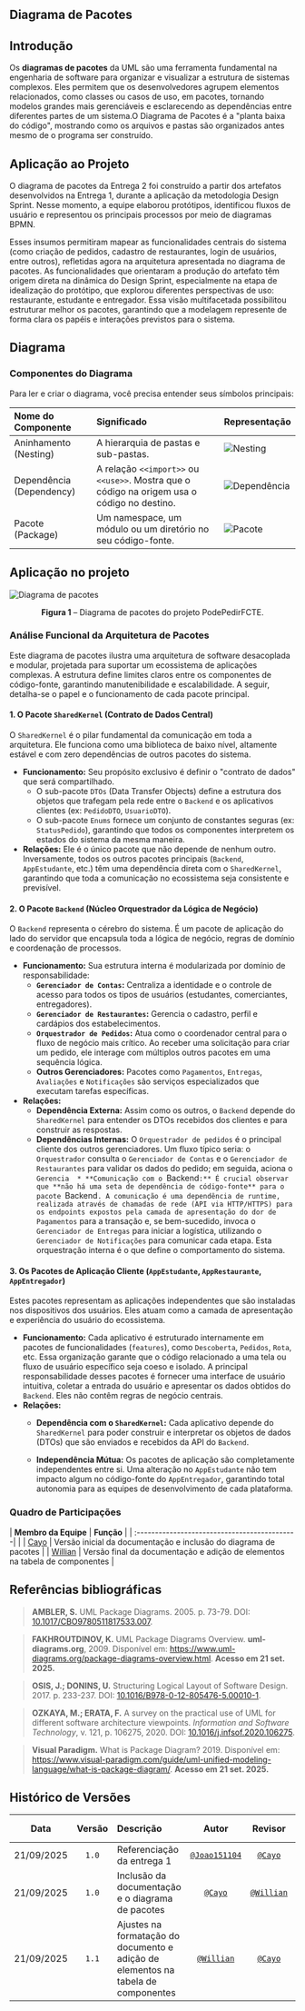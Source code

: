 ## Diagrama de Pacotes

## Introdução

Os **diagramas de pacotes** da UML são uma ferramenta fundamental na engenharia de software para organizar e visualizar a estrutura de sistemas complexos. Eles permitem que os desenvolvedores agrupem elementos relacionados, como classes ou casos de uso, em pacotes, tornando modelos grandes mais gerenciáveis e esclarecendo as dependências entre diferentes partes de um sistema.O Diagrama de Pacotes é a "planta baixa do código", mostrando como os arquivos e pastas são organizados antes mesmo de o programa ser construído.

## Aplicação ao Projeto
O diagrama de pacotes da Entrega 2 foi construído a partir dos artefatos desenvolvidos na Entrega 1, durante a aplicação da metodologia Design Sprint. Nesse momento, a equipe elaborou protótipos, identificou fluxos de usuário e representou os principais processos por meio de diagramas BPMN.

Esses insumos permitiram mapear as funcionalidades centrais do sistema (como criação de pedidos, cadastro de restaurantes, login de usuários, entre outros), refletidas agora na arquitetura apresentada no diagrama de pacotes. As funcionalidades que orientaram a produção do artefato têm origem direta na dinâmica do Design Sprint, especialmente na etapa de idealização do protótipo, que explorou diferentes perspectivas de uso: restaurante, estudante e entregador. Essa visão multifacetada possibilitou estruturar melhor os pacotes, garantindo que a modelagem represente de forma clara os papéis e interações previstos para o sistema.

## Diagrama

### Componentes do Diagrama

Para ler e criar o diagrama, você precisa entender seus símbolos principais:

| **Nome do Componente** | **Significado** | **Representação** |
| :--- | :--- | :--- |
| Aninhamento (Nesting) | A hierarquia de pastas e sub-pastas. | ![Nesting](../../DiagramaDePacotes/nest.png)  |
| Dependência (Dependency) | A relação `<<import>>` ou `<<use>>`. Mostra que o código na origem usa o código no destino. | ![Dependência](../../DiagramaDePacotes/dependency.png)  |
| Pacote (Package) | Um namespace, um módulo ou um diretório no seu código-fonte. | ![Pacote](../../DiagramaDePacotes/package-inside.png) |

## Aplicação no projeto
![Diagrama de pacotes](<../../DiagramaDePacotes/diagrama de pacotes.png>)
<div align="center">
<strong>Figura 1</strong> – Diagrama de pacotes do projeto PodePedirFCTE.
</div>

### Análise Funcional da Arquitetura de Pacotes

Este diagrama de pacotes ilustra uma arquitetura de software desacoplada e modular, projetada para suportar um ecossistema de aplicações complexas. A estrutura define limites claros entre os componentes de código-fonte, garantindo manutenibilidade e escalabilidade. A seguir, detalha-se o papel e o funcionamento de cada pacote principal.

#### 1. O Pacote `SharedKernel` (Contrato de Dados Central)

O `SharedKernel` é o pilar fundamental da comunicação em toda a arquitetura. Ele funciona como uma biblioteca de baixo nível, altamente estável e com zero dependências de outros pacotes do sistema.

* **Funcionamento:** Seu propósito exclusivo é definir o "contrato de dados" que será compartilhado.
    * O sub-pacote `DTOs` (Data Transfer Objects) define a estrutura dos objetos que trafegam pela rede entre o `Backend` e os aplicativos clientes (ex: `PedidoDTO`, `UsuarioDTO`).
    * O sub-pacote `Enums` fornece um conjunto de constantes seguras (ex: `StatusPedido`), garantindo que todos os componentes interpretem os estados do sistema da mesma maneira.
* **Relações:** Ele é o único pacote que não depende de nenhum outro. Inversamente, todos os outros pacotes principais (`Backend`, `AppEstudante`, etc.) têm uma dependência direta com o `SharedKernel`, garantindo que toda a comunicação no ecossistema seja consistente e previsível.

#### 2. O Pacote `Backend` (Núcleo Orquestrador da Lógica de Negócio)

O `Backend` representa o cérebro do sistema. É um pacote de aplicação do lado do servidor que encapsula toda a lógica de negócio, regras de domínio e coordenação de processos.

* **Funcionamento:** Sua estrutura interna é modularizada por domínio de responsabilidade:
    * **`Gerenciador de Contas`:** Centraliza a identidade e o controle de acesso para todos os tipos de usuários (estudantes, comerciantes, entregadores).
    * **`Gerenciador de Restaurantes`:** Gerencia o cadastro, perfil e cardápios dos estabelecimentos.
    * **`Orquestrador de Pedidos`:** Atua como o coordenador central para o fluxo de negócio mais crítico. Ao receber uma solicitação para criar um pedido, ele interage com múltiplos outros pacotes em uma sequência lógica.
    * **Outros Gerenciadores:** Pacotes como `Pagamentos`, `Entregas`, `Avaliações` e `Notificações` são serviços especializados que executam tarefas específicas.
* **Relações:**
    * **Dependência Externa:** Assim como os outros, o `Backend` depende do `SharedKernel` para entender os DTOs recebidos dos clientes e para construir as respostas.
    * **Dependências Internas:** O `Orquestrador de pedidos` é o principal cliente dos outros gerenciadores. Um fluxo típico seria: o `Orquestrador` consulta o `Gerenciador de Contas` e o `Gerenciador de Restaurantes` para validar os dados do pedido; em seguida, aciona o `Gerencia  * **Comunicação com o `Backend`:** É crucial observar que **não há uma seta de dependência de código-fonte** para o pacote `Backend`. A comunicação é uma dependência de runtime, realizada através de chamadas de rede (API via HTTP/HTTPS) para os endpoints expostos pela camada de apresentação do dor de Pagamentos` para a transação e, se bem-sucedido, invoca o `Gerenciador de Entregas` para iniciar a logística, utilizando o `Gerenciador de Notificações` para comunicar cada etapa. Esta orquestração interna é o que define o comportamento do sistema.

#### 3. Os Pacotes de Aplicação Cliente (`AppEstudante`, `AppRestaurante`, `AppEntregador`)

Estes pacotes representam as aplicações independentes que são instaladas nos dispositivos dos usuários. Eles atuam como a camada de apresentação e experiência do usuário do ecossistema.

* **Funcionamento:** Cada aplicativo é estruturado internamente em pacotes de funcionalidades (`features`), como `Descoberta`, `Pedidos`, `Rota`, etc. Essa organização garante que o código relacionado a uma tela ou fluxo de usuário específico seja coeso e isolado. A principal responsabilidade desses pacotes é fornecer uma interface de usuário intuitiva, coletar a entrada do usuário e apresentar os dados obtidos do `Backend`. Eles não contêm regras de negócio centrais.
* **Relações:**
    * **Dependência com o `SharedKernel`:** Cada aplicativo depende do `SharedKernel` para poder construir e interpretar os objetos de dados (DTOs) que são enviados e recebidos da API do `Backend`.
    
    * **Independência Mútua:** Os pacotes de aplicação são completamente independentes entre si. Uma alteração no `AppEstudante` não tem impacto algum no código-fonte do `AppEntregador`, garantindo total autonomia para as equipes de desenvolvimento de cada plataforma.

### Quadro de Participações
| **Membro da Equipe**                             | **Função** |
| :--------------------------------------------| |
| [Cayo](https://github.com/Cayoalencar)              | Versão inicial da documentação e inclusão do diagrama de pacotes |
| [Willian](https://github.com/Wooo589)               | Versão final da documentação e adição de elementos na tabela de componentes |

## Referências bibliográficas

> **AMBLER, S.** UML Package Diagrams. 2005. p. 73-79. DOI: [10.1017/CBO9780511817533.007](https://doi.org/10.1017/CBO9780511817533.007).

> **FAKHROUTDINOV, K.** UML Package Diagrams Overview. **uml-diagrams.org**, 2009. Disponível em: https://www.uml-diagrams.org/package-diagrams-overview.html. **Acesso em 21 set. 2025.**

> **OSIS, J.; DONINS, U.** Structuring Logical Layout of Software Design. 2017. p. 233-237. DOI: [10.1016/B978-0-12-805476-5.00010-1](https://doi.org/10.1016/B978-0-12-805476-5.00010-1).

> **OZKAYA, M.; ERATA, F.** A survey on the practical use of UML for different software architecture viewpoints. *Information and Software Technology*, v. 121, p. 106275, 2020. DOI: [10.1016/j.infsof.2020.106275](https://doi.org/10.1016/j.infsof.2020.106275).

> **Visual Paradigm.** What is Package Diagram? 2019. Disponível em: https://www.visual-paradigm.com/guide/uml-unified-modeling-language/what-is-package-diagram/. **Acesso em 21 set. 2025.**



## Histórico de Versões

| **Data**       | **Versão** | **Descrição**                         | **Autor**                                      | **Revisor**                                      | **Data da Revisão** |
| :--------: | :----: | :-------------------------------- | :----------------------------------------: | :----------------------------------------: | :-------------: |
| 21/09/2025 |  `1.0`   | Referenciação da entrega 1 | [`@Joao151104`](https://github.com/Joao151104) | [`@Cayo`](https://github.com/Cayoalencar) |   22/09/2025    |
| 21/09/2025 |  `1.0`   | Inclusão da documentação e o diagrama de pacotes | [`@Cayo`](https://github.com/Cayoalencar) | [`@Willian`](https://github.com/Wooo589) |   21/09/2025    |
| 21/09/2025 |  `1.1`   | Ajustes na formatação do documento e adição de elementos na tabela de componentes | [`@Willian`](https://github.com/Wooo589) | [`@Cayo`](https://github.com/Cayoalencar) |   21/09/2025    |